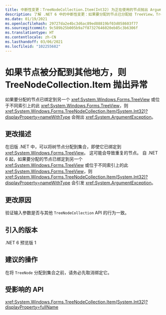 ```yaml
---
title: 中断性变更：TreeNodeCollection.Item(Int32) 为正在使用的节点抛出 ArgumentException
description: 了解 .NET 6 中的中断性变更：如果要分配的节点已分配给 TreeView，TreeNodeCollection.Item(Int32) 现在会抛出 ArgumentException。
ms.date: 01/19/2021
ms.openlocfilehash: 29727da2e4bc3d6ac89ed88819bf03d058603f77
ms.sourcegitcommit: 9c589b25b005b9a7f87327646020eb85c3b6306f
ms.translationtype: HT
ms.contentlocale: zh-CN
ms.lasthandoff: 03/06/2021
ms.locfileid: "102255682"
---
```

# <a name="treenodecollectionitem-throws-exception-if-node-is-assigned-elsewhere"></a>如果节点被分配到其他地方，则 TreeNodeCollection.Item 抛出异常

如果要分配的节点已绑定到另一个 <xref:System.Windows.Forms.TreeView> 或位于不同索引上的此 <xref:System.Windows.Forms.TreeView>，则 <xref:System.Windows.Forms.TreeNodeCollection.Item(System.Int32)?displayProperty=nameWithType> 会抛出 <xref:System.ArgumentException>。

## <a name="change-description"></a>更改描述

在旧版 .NET 中，可以将树节点分配到集合，即使它已绑定到 <xref:System.Windows.Forms.TreeView>。 这可能会导致重复的节点。 自 .NET 6 起，如果要分配的节点已绑定到另一个 <xref:System.Windows.Forms.TreeView> 或位于不同索引上的此 <xref:System.Windows.Forms.TreeView>，则 <xref:System.Windows.Forms.TreeNodeCollection.Item(System.Int32)?displayProperty=nameWithType> 会引发 <xref:System.ArgumentException>。

## <a name="reason-for-change"></a>更改原因

验证输入参数是否与其他 `TreeNodeCollection` API 的行为一致。

## <a name="version-introduced"></a>引入的版本

.NET 6 预览版 1

## <a name="recommended-action"></a>建议的操作

在将 `TreeNode` 分配到集合之前，请务必先取消绑定它。

## <a name="affected-apis"></a>受影响的 API

<xref:System.Windows.Forms.TreeNodeCollection.Item(System.Int32)?displayProperty=fullName>

<!--

### Affected APIs

- `P:System.Windows.Forms.TreeNodeCollection.Item(System.Int32)`

### Category

Windows Forms

-->
